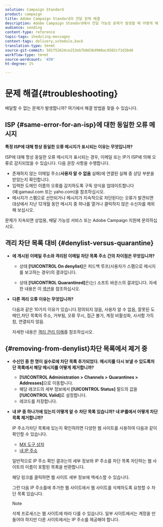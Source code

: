 ```yaml
---
solution: Campaign Standard
product: campaign
title: Adobe Campaign Standard의 전달 문제 해결
description: Adobe Campaign Standard에서 전달 가능성 문제가 발생할 때 어떻게 해야 하는지 알아봅니다.
audience: sending
content-type: reference
topic-tags: sheduling-messages
context-tags: delivery,schedule,back
translation-type: tm+mt
source-git-commit: 501f52624ce253eb7b0d36d908ac8502cf1d3b48
workflow-type: tm+mt
source-wordcount: '459'
ht-degree: 1%

---
```



# 문제 해결{#troubleshooting}

배달할 수 없는 문제가 발생합니까? 여기에서 해결 방법을 찾을 수 있습니다.

## ISP {#same-error-for-an-isp}에 대한 동일한 오류 메시지

**특정 ISP에 대해 항상 동일한 오류 메시지가 표시되는 이유는 무엇입니까?**

ISP에 대해 항상 동일한 오류 메시지가 표시되는 경우, 이메일 또는 IP가 ISP에 의해 오류로 감지되었을 수 있습니다. 다음 권장 사항을 수행합니다.
* 존재하지 않는 이메일 주소(**사용자 알 수 없음** 실패)에 연결된 실패 중 상당 부분을 받았는지 확인합니다.
* 입력한 도메인 이름의 오류를 감지하도록 구독 양식을 업데이트합니다(예:gamaul.com 또는 yaho.com)을 참조하십시오.
* 메시지가 스팸으로 선언되거나 메시지가 지속적으로 차단된다는 오류가 발견되면 대상에서 지난 12개월 동안 메시지 중 하나를 열거나 클릭하지 않은 수신자를 제외해 보십시오.

문제가 지속되면 상업용, 배달 가능성 서비스 또는 Adobe Campaign 지원에 문의하십시오.

## 격리 차단 목록 대비 {#denylist-versus-quarantine}

* **에 게시된 이메일 주소와 격리된 이메일 차단 목록 주소 간의 차이점은 무엇입니까?**

   * 상태 **[!UICONTROL On denylist]**&#x200B;은 피드백 루프(사용자가 스팸으로 메시지를 보고하는 경우)의 결과입니다.

   * 상태 **[!UICONTROL Quarantined]**&#x200B;은(는) 소프트 바운스의 결과입니다.
   자세한 내용은 이 [섹션](../../sending/using/understanding-quarantine-management.md#quarantine-vs-denylist)을 참조하십시오.

* **다른 격리 오류 이유는 무엇입니까?**

   다음과 같은 10가지 이유가 있습니다.정의되지 않음, 사용자 알 수 없음, 잘못된 도메인,차단 목록의 주소, 거부됨, 오류 무시, 접근 불가, 계정 비활성화, 사서함 가득 참, 연결되지 않음.

   자세한 내용은 [격리 관리 이해](../../sending/using/understanding-quarantine-management.md)를 참조하십시오.

## {#removing-from-denylist}차단 목록에서 제거 중

* **수신인 중 한 명이 실수로에 차단 목록 추가되었다. 메시지를 다시 보낼 수 있도록차단 목록에서 해당 메시지를 어떻게 제거합니까?**

   * **[!UICONTROL Administration > Channels > Quarantines > Addresses]**&#x200B;으로 이동합니다.
   * 해당 레코드의 세부 정보에서 **[!UICONTROL Status]** 필드의 값을 **[!UICONTROL Valid]**&#x200B;로 설정합니다.
   * 레코드를 저장합니다.

* **내 IP 중 하나가에 있는지 어떻게 알 수 차단 목록 있습니까? 내 IP를에서 어떻게 차단 목록 제거합니까?**

   IP 주소가차단 목록에 있는지 확인하려면 다양한 웹 사이트를 사용하여 다음과 같이 확인할 수 있습니다.
   * [MX 도구 상자](https://mxtoolbox.com/)
   * [내 IP 주소](https://whatismyipaddress.com)

   일반적으로 IP 주소 확인 결과는의 세부 정보와 IP 주소를 차단 목록 차단하는 웹 사이트의 이름이 포함된 목록을 반환합니다.

   해당 링크를 클릭하면 웹 사이트 세부 정보에 액세스할 수 있습니다.

   그런 다음 IP 주소를에 추가한 웹 사이트에서 웹 사이트를 삭제하도록 요청할 수 차단 목록 있습니다.

   >[!NOTE]
   >
   >삭제 프로세스는 웹 사이트에 따라 다를 수 있습니다. 일부 사이트에서는 계정을 만들어야 하지만 다른 사이트에서는 IP 주소를 제공해야 합니다.
